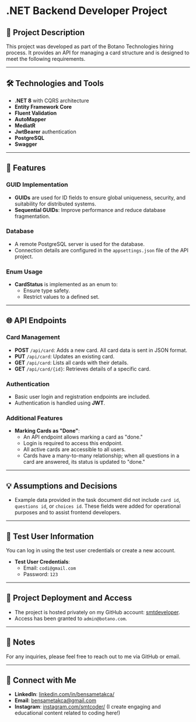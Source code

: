 # .NET Backend Developer Project

## 📖 Project Description
This project was developed as part of the Botano Technologies hiring process. It provides an API for managing a card structure and is designed to meet the following requirements.

---

## 🛠️ Technologies and Tools
- **.NET 8** with CQRS architecture
- **Entity Framework Core**
- **Fluent Validation**
- **AutoMapper**
- **MediatR**
- **JwtBearer** authentication
- **PostgreSQL**
- **Swagger**

---

## 🚀 Features

### GUID Implementation
- **GUIDs** are used for ID fields to ensure global uniqueness, security, and suitability for distributed systems.
- **Sequential GUIDs**: Improve performance and reduce database fragmentation.

### Database
- A remote PostgreSQL server is used for the database.
- Connection details are configured in the `appsettings.json` file of the API project.

### Enum Usage
- **CardStatus** is implemented as an enum to:
  - Ensure type safety.
  - Restrict values to a defined set.

---

## 🌐 API Endpoints

### Card Management
- **POST** `/api/card`: Adds a new card. All card data is sent in JSON format.
- **PUT** `/api/card`: Updates an existing card.
- **GET** `/api/card`: Lists all cards with their details.
- **GET** `/api/card/{id}`: Retrieves details of a specific card.

### Authentication
- Basic user login and registration endpoints are included.
- Authentication is handled using **JWT**.

### Additional Features
- **Marking Cards as "Done"**:
  - An API endpoint allows marking a card as "done."
  - Login is required to access this endpoint.
  - All active cards are accessible to all users.
  - Cards have a many-to-many relationship; when all questions in a card are answered, its status is updated to "done."

---

## 💡 Assumptions and Decisions
- Example data provided in the task document did not include `card id`, `questions id`, or `choices id`. These fields were added for operational purposes and to assist frontend developers.

---

## 🧪 Test User Information
You can log in using the test user credentials or create a new account.

- **Test User Credentials**:
  - Email: `codi@gmail.com`
  - Password: `123`

---

## 📂 Project Deployment and Access
- The project is hosted privately on my GitHub account: [smtdeveloper](https://github.com/smtdeveloper).
- Access has been granted to `admin@botano.com`.

---

## 📜 Notes
For any inquiries, please feel free to reach out to me via GitHub or email.

---

## 🔗 Connect with Me
- **LinkedIn**: [linkedin.com/in/bensametakca/](https://www.linkedin.com/in/bensametakca/)
- **Email**: [bensametakca@gmail.com](mailto:bensametakca@gmail.com)
- **Instagram**: [instagram.com/smtcoder/](https://www.instagram.com/smtcoder/) (I create engaging and educational content related to coding here!)

